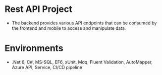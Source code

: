 # Rest API Project
- The backend provides various API endpoints that can be consumed by the frontend and mobile to access and manipulate data.

# Environments
- .Net 6, C#, MS-SQL, EF6, xUnit, Moq, Fluent Validation, AutoMapper, Azure API, Service, CI/CD pipeline

